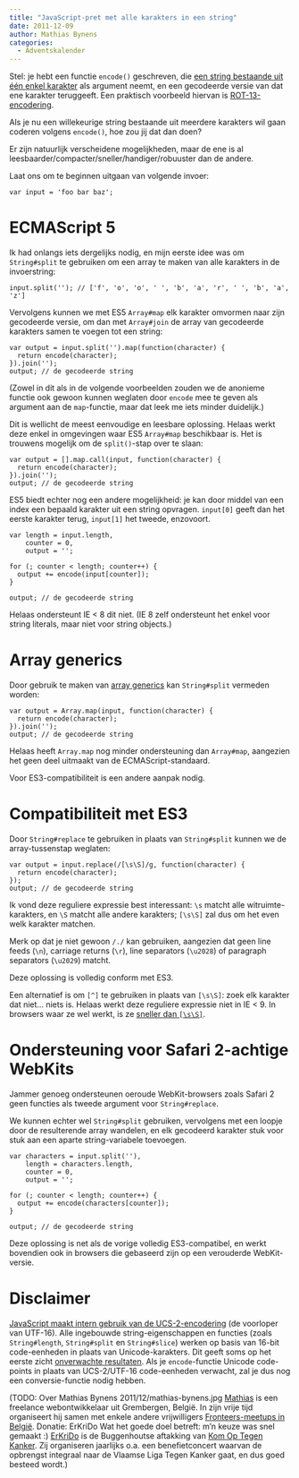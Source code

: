```yaml
---
title: "JavaScript-pret met alle karakters in een string"
date: 2011-12-09
author: Mathias Bynens
categories: 
  - Adventskalender
---
```

Stel: je hebt een functie `encode()` geschreven, die [een string bestaande uit één enkel karakter](http://www.flickr.com/photos/24374884@N08/6346609079/) als argument neemt, en een gecodeerde versie van dat ene karakter teruggeeft. Een praktisch voorbeeld hiervan is [ROT-13-encodering](http://en.wikipedia.org/wiki/ROT13).

Als je nu een willekeurige string bestaande uit meerdere karakters wil gaan coderen volgens `encode()`, hoe zou jij dat dan doen?

Er zijn natuurlijk verscheidene mogelijkheden, maar de ene is al leesbaarder/compacter/sneller/handiger/robuuster dan de andere.

Laat ons om te beginnen uitgaan van volgende invoer:

```
var input = 'foo bar baz';
```

# ECMAScript 5

Ik had onlangs iets dergelijks nodig, en mijn eerste idee was om `String#split` te gebruiken om een array te maken van alle karakters in de invoerstring:

```
input.split(''); // ['f', 'o', 'o', ' ', 'b', 'a', 'r', ' ', 'b', 'a', 'z']
```

Vervolgens kunnen we met ES5 `Array#map` elk karakter omvormen naar zijn gecodeerde versie, om dan met `Array#join` de array van gecodeerde karakters samen te voegen tot een string:

```
var output = input.split('').map(function(character) {
  return encode(character);
}).join('');
output; // de gecodeerde string
```

(Zowel in dit als in de volgende voorbeelden zouden we de anonieme functie ook gewoon kunnen weglaten door `encode` mee te geven als argument aan de `map`-functie, maar dat leek me iets minder duidelijk.)

Dit is wellicht de meest eenvoudige en leesbare oplossing. Helaas werkt deze enkel in omgevingen waar ES5 `Array#map` beschikbaar is. Het is trouwens mogelijk om de `split()`-stap over te slaan:

```
var output = [].map.call(input, function(character) {
  return encode(character);
}).join('');
output; // de gecodeerde string
```

ES5 biedt echter nog een andere mogelijkheid: je kan door middel van een index een bepaald karakter uit een string opvragen. `input[0]` geeft dan het eerste karakter terug, `input[1]` het tweede, enzovoort.

```
var length = input.length,
    counter = 0,
    output = '';

for (; counter < length; counter++) {
  output += encode(input[counter]);
}

output; // de gecodeerde string
```

Helaas ondersteunt IE < 8 dit niet. (IE 8 zelf ondersteunt het enkel voor string literals, maar niet voor string objects.)

# Array generics

Door gebruik te maken van [array generics](https://developer.mozilla.org/en/JavaScript/New_in_JavaScript/1.6#Array_and_String_generics) kan `String#split` vermeden worden:

```
var output = Array.map(input, function(character) {
  return encode(character);
}).join('');
output; // de gecodeerde string
```

Helaas heeft `Array.map` nog minder ondersteuning dan `Array#map`, aangezien het geen deel uitmaakt van de ECMAScript-standaard.

Voor ES3-compatibiliteit is een andere aanpak nodig.

# Compatibiliteit met ES3

Door `String#replace` te gebruiken in plaats van `String#split` kunnen we de array-tussenstap weglaten:

```
var output = input.replace(/[\s\S]/g, function(character) {
  return encode(character);
});
output; // de gecodeerde string
```

Ik vond deze reguliere expressie best interessant: `\s` matcht alle witruimte-karakters, en `\S` matcht alle andere karakters; `[\s\S]` zal dus om het even welk karakter matchen.

Merk op dat je niet gewoon `/./` kan gebruiken, aangezien dat geen line feeds (`\n`), carriage returns (`\r`), line separators (`\u2028`) of paragraph separators (`\u2029`) matcht.

Deze oplossing is volledig conform met ES3.

Een alternatief is om `[^]` te gebruiken in plaats van `[\s\S]`: zoek elk karakter dat niet… niets is. Helaas werkt deze reguliere expressie niet in IE < 9. In browsers waar ze wel werkt, is ze [sneller dan `[\s\S]`](http://jsperf.com/match-any-char-regex "jsPerf: Match any character using regex").

# Ondersteuning voor Safari 2-achtige WebKits

Jammer genoeg ondersteunen oeroude WebKit-browsers zoals Safari 2 geen functies als tweede argument voor `String#replace`.

We kunnen echter wel `String#split` gebruiken, vervolgens met een loopje door de resulterende array wandelen, en elk gecodeerd karakter stuk voor stuk aan een aparte string-variabele toevoegen.

```
var characters = input.split(''),
    length = characters.length,
    counter = 0,
    output = '';

for (; counter < length; counter++) {
  output += encode(characters[counter]);
}

output; // de gecodeerde string
```

Deze oplossing is net als de vorige volledig ES3-compatibel, en werkt bovendien ook in browsers die gebaseerd zijn op een verouderde WebKit-versie.

# Disclaimer

[JavaScript maakt intern gebruik van de UCS-2-encodering](https://mathiasbynens.be/notes/javascript-encoding) (de voorloper van UTF-16). Alle ingebouwde string-eigenschappen en functies (zoals `String#length`, `String#split` en `String#slice`) werken op basis van 16-bit code-eenheden in plaats van Unicode-karakters. Dit geeft soms op het eerste zicht [onverwachte resultaten](https://mathiasbynens.be/notes/javascript-unicode). Als je `encode`-functie Unicode code-points in plaats van UCS-2/UTF-16 code-eenheden verwacht, zal je dus nog een conversie-functie nodig hebben.

(TODO: Over Mathias Bynens
2011/12/mathias-bynens.jpg
[Mathias](https://mathiasbynens.be/) is een freelance webontwikkelaar uit Grembergen, België. In zijn vrije tijd organiseert hij samen met enkele andere vrijwilligers [Fronteers-meetups in België](https://twitter.com/fronteersbe).
Donatie: ErKriDo
Wat het goede doel betreft: m’n keuze was snel gemaakt :) [ErKriDo](http://erkrido.blogspot.com/) is de Buggenhoutse aftakking van [Kom Op Tegen Kanker](http://www.tegenkanker.be/kom_op_tegen_kanker). Zij organiseren jaarlijks o.a. een benefietconcert waarvan de opbrengst integraal naar de Vlaamse Liga Tegen Kanker gaat, en dus goed besteed wordt.)
